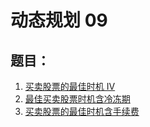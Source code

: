# 动态规划 09

## 题目：

1. [买卖股票的最佳时机 IV](./买卖股票的最佳时机IV/)
2. [最佳买卖股票时机含冷冻期](./最佳买卖股票时机含冷冻期/)
3. [买卖股票的最佳时机含手续费](./买卖股票的最佳时机含手续费/)
